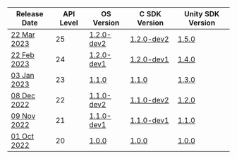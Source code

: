 | Release Date                                                               | API Level | OS Version                                                          | C SDK Version                                                        | Unity SDK Version                                                     |
| -------------------------------------------------------------------------- | --------- | ------------------------------------------------------------------- | -------------------------------------------------------------------- | --------------------------------------------------------------------- |
| [22 Mar 2023](/docs/releases/release-2023-march/march-release-notes)       | 25        | [1.2.0-dev2](/docs/releases/release-2023-march/os-release-notes)    | [1.2.0-dev2](/docs/releases/release-2023-march/sdk-release-notes)    | [1.5.0](/docs/releases/release-2023-march/unity-sdk-release-notes)    |
| [22 Feb 2023](/docs/releases/release-2023-february/february-release-notes) | 24        | [1.2.0-dev1](/docs/releases/release-2023-february/os-release-notes) | [1.2.0-dev1](/docs/releases/release-2023-february/sdk-release-notes) | [1.4.0](/docs/releases/release-2023-february/unity-sdk-release-notes) |
| [03 Jan 2023](/docs/releases/release-2023-january/january-release-notes)   | 23        | [1.1.0](/docs/releases/release-2023-january/os-release-notes)       | [1.1.0](/docs/releases/release-2023-january/sdk-release-notes)       | [1.3.0](/docs/releases/release-2023-january/unity-sdk-release-notes)  |
| [08 Dec 2022](/docs/releases/release-2022-december/december-release-notes) | 22        | [1.1.0-dev2](/docs/releases/release-2022-december/os-release-notes) | [1.1.0-dev2](/docs/releases/release-2022-december/sdk-release-notes) | [1.2.0](/docs/releases/release-2022-december/unity-sdk-release-notes) |
| [09 Nov 2022](/docs/releases/release-2022-november/november-release-notes) | 21        | [1.1.0-dev1](/docs/releases/release-2022-november/os-release-notes) | [1.1.0-dev1](/docs/releases/release-2022-november/sdk-release-notes) | [1.1.0](/docs/releases/release-2022-november/unity-sdk-release-notes) |
| [01 Oct 2022](/docs/releases/release-2022-october/october-release-notes)   | 20        | [1.0.0](/docs/releases/release-2022-october/os-release-notes)       | [1.0.0](/docs/releases/release-2022-october/sdk-release-notes)       | [1.0.0](/docs/releases/release-2022-october/unity-sdk-release-notes)  |

